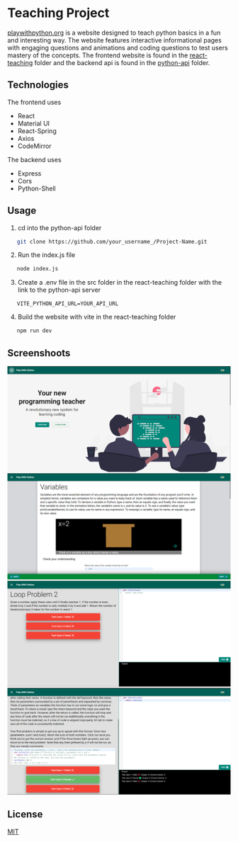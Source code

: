 # Teaching Project

[playwithpython.org](playwithpython.org) is a website designed to teach python basics in a fun and interesting way. The website features interactive informational pages with engaging questions and animations and coding questions to test users mastery of the concepts. The frontend website is found in the [react-teaching](/react-teaching) folder and the backend api is found in the [python-api](/python-api) folder.

## Technologies

The frontend uses

* React
* Material UI
* React-Spring
* Axios
* CodeMirror

The backend uses

* Express
* Cors
* Python-Shell

## Usage

1. cd into the python-api folder

```sh
   git clone https://github.com/your_username_/Project-Name.git 
```

2. Run the index.js file

```sh
   node index.js 
```

3. Create a .env file in the src folder in the react-teaching folder with the link to the python-api server

```env
   VITE_PYTHON_API_URL=YOUR_API_URL 
```

4. Build the website with vite in the react-teaching folder

```sh
   npm run dev
```

## Screenshoots

![Home Page](/.github/screenshots/home-screen.png)
![Instructional Page](/.github/screenshots/var-instruction.png)
![Editor Page](/.github/screenshots/editor.png)
![Editor Results Page](/.github/screenshots/editor-results.png)

## License

[MIT](https://choosealicense.com/licenses/mit/)
